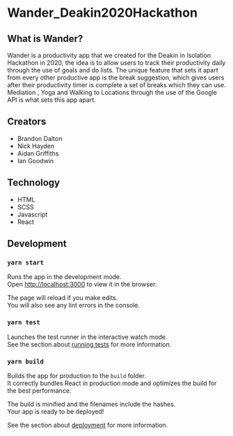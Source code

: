 # Wander_Deakin2020Hackathon

## What is Wander?

Wander is a productivity app that we created for the Deakin in Isolation Hackathon in 2020, the idea is to allow users to track their productivity daily through the use of goals and do lists. The unique feature that sets it apart from every other productive app is the break suggestion, which gives users after their productivity timer is complete a set of breaks which they can use. Mediation , Yoga and Walking to Locations through the use of the Google API is what sets this app apart. 

## Creators 
* Brandon Dalton
* Nick Hayden
* Aidan Griffiths
* Ian Goodwin

## Technology 

* HTML
* SCSS
* Javascript
* React

## Development 

### `yarn start`

Runs the app in the development mode.<br />
Open [http://localhost:3000](http://localhost:3000) to view it in the browser.

The page will reload if you make edits.<br />
You will also see any lint errors in the console.

### `yarn test`

Launches the test runner in the interactive watch mode.<br />
See the section about [running tests](https://facebook.github.io/create-react-app/docs/running-tests) for more information.

### `yarn build`

Builds the app for production to the `build` folder.<br />
It correctly bundles React in production mode and optimizes the build for the best performance.

The build is minified and the filenames include the hashes.<br />
Your app is ready to be deployed!

See the section about [deployment](https://facebook.github.io/create-react-app/docs/deployment) for more information.